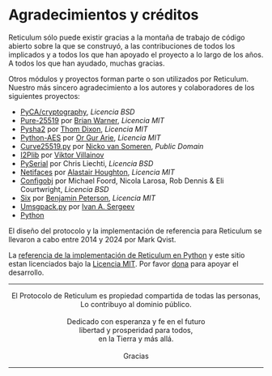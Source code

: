 # Agradecimientos y créditos

Reticulum sólo puede existir gracias a la montaña de trabajo de código abierto sobre la que se construyó, a las contribuciones de todos los implicados y a todos los que han apoyado el proyecto a lo largo de los años. A todos los que han ayudado, muchas gracias.

Otros módulos y proyectos forman parte o son utilizados por Reticulum. Nuestro más sincero agradecimiento a los autores y colaboradores de los siguientes proyectos:

- [PyCA/cryptography](https://github.com/pyca/cryptography), *Licencia BSD*
- [Pure-25519](https://github.com/warner/python-pure25519) por [Brian Warner](https://github.com/warner), *Licencia MIT*
- [Pysha2](https://github.com/thomdixon/pysha2) por [Thom Dixon](https://github.com/thomdixon), *Licencia MIT*
- [Python-AES](https://github.com/orgurar/python-aes) por [Or Gur Arie](https://github.com/orgurar), *Licencia MIT*
- [Curve25519.py](https://gist.github.com/nickovs/cc3c22d15f239a2640c185035c06f8a3#file-curve25519-py) por [Nicko van Someren](https://gist.github.com/nickovs), *Public Domain*
- [I2Plib](https://github.com/l-n-s/i2plib) por [Viktor Villainov](https://github.com/l-n-s)
- [PySerial](https://github.com/pyserial/pyserial) por Chris Liechti, *Licencia BSD*
- [Netifaces](https://github.com/al45tair/netifaces) por [Alastair Houghton](https://github.com/al45tair), *Licencia MIT*
- [Configobj](https://github.com/DiffSK/configobj) por Michael Foord, Nicola Larosa, Rob Dennis & Eli Courtwright, *Licencia BSD*
- [Six](https://github.com/benjaminp/six) por [Benjamin Peterson](https://github.com/benjaminp), *Licencia MIT*
- [Umsgpack.py](https://github.com/vsergeev/u-msgpack-python) por [Ivan A. Sergeev](https://github.com/vsergeev)
- [Python](https://www.python.org)

El diseño del protocolo y la implementación de referencia para Reticulum se llevaron a cabo entre 2014 y 2024 por Mark Qvist.

La [referencia de la implementación de Reticulum en Python](https://github.com/markqvist/reticulum) y este sitio estan licenciados bajo la [Licencia MIT](license_es.html). Por favor <a href="donate_es.html">dona</a> para apoyar el desarrollo.

----------------

<center>El Protocolo de Reticulum es propiedad compartida de todas las personas,<br/>Lo contribuyo al dominio público.<br/><br/>Dedicado con esperanza y fe en el futuro<br/>libertad y prosperidad para todos,<br/>en la Tierra y más allá.<br/><br/>Gracias</center>

----------------
